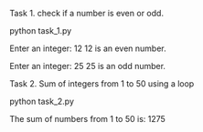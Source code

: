 Task 1. check if a number is even or odd.

python task_1.py

Enter an integer: 12
12 is an even number.

Enter an integer: 25
25 is an odd number.

Task 2. Sum of integers from 1 to 50 using a loop

python task_2.py

The sum of numbers from 1 to 50 is: 1275
